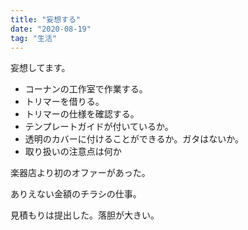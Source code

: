 ```yaml
---
title: "妄想する"
date: "2020-08-19"
tag: "生活"
---
```


妄想してます。

* コーナンの工作室で作業する。
* トリマーを借りる。
* トリマーの仕様を確認する。
* テンプレートガイドが付いているか。
* 透明のカバーに付けることができるか。ガタはないか。
* 取り扱いの注意点は何か

楽器店より初のオファーがあった。

ありえない金額のチラシの仕事。

見積もりは提出した。落胆が大きい。